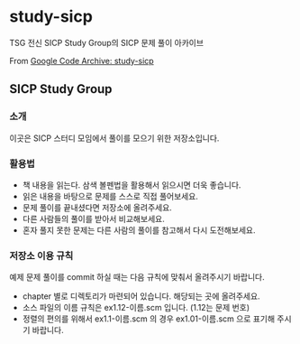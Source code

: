 # study-sicp

TSG 전신 SICP Study Group의 SICP 문제 풀이 아카이브

From [Google Code Archive: study-sicp](https://code.google.com/archive/p/study-sicp/) 


## SICP Study Group

### 소개

이곳은 SICP 스터디 모임에서 풀이를 모으기 위한 저장소입니다.

### 활용법

* 책 내용을 읽는다. 삼색 볼펜법을 활용해서 읽으시면 더욱 좋습니다.
* 읽은 내용을 바탕으로 문제를 스스로 직접 풀어보세요.
* 문제 풀이를 끝내셨다면 저장소에 올려주세요.
* 다른 사람들의 풀이를 받아서 비교해보세요.
* 혼자 풀지 못한 문제는 다른 사람의 풀이를 참고해서 다시 도전해보세요.

### 저장소 이용 규칙

예제 문제 풀이를 commit 하실 때는 다음 규칙에 맞춰서 올려주시기 바랍니다.

* chapter 별로 디렉토리가 마련되어 있습니다. 해당되는 곳에 올려주세요.
* 소스 파일의 이름 규칙은 ex1.12-이름.scm 입니다. (1.12는 문제 번호)
* 정렬의 편의를 위해서 ex1.1-이름.scm 의 경우 ex1.01-이름.scm 으로 표기해 주시기 바랍니다.

